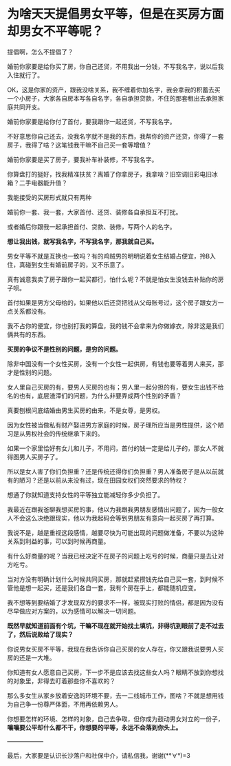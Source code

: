 # 为啥天天提倡男女平等，但是在买房方面却男女不平等呢？

提倡啊，怎么不提倡了？

  


婚前你家要是给你买了房，你自己还贷，不用我出一分钱，不写我名字，说以后我入住就行了。

OK，这是你家的资产，跟我没啥关系，我不缠着你加名字，我会拿我的积蓄去买一个小房子，大家各自房本写各自名字，各自承担贷款，不住的那套租出去承担家庭共同开支。

  


婚前你家要是给你付了首付，要我跟你一起还贷，不写我名字。

不好意思你自己还去，没我名字就不是我的东西，我帮你的资产还贷，你得了一套房子，我得了啥？这笔钱我干嘛不自己买一套等增值？

  


婚前你家要是买了房子，要我补车补装修，不写我名字。

你算盘打的挺好，找我精准扶贫？离婚了你拿房子，我拿啥？旧空调旧彩电旧冰箱？二手电器能升值？

  


我能接受的买房形式就只有两种

婚前你一套、我一套，大家首付、还贷、装修各自承担互不打扰。

或者婚后你跟我一起承担首付、贷款、装修，写两个人的名字。

  


**想让我出钱，就写我名字，不写我名字，那我就自己买。**

男女平等不就是互换也一致吗？有的鸡贼男的明明说着女生结婚占便宜，拎B入住，真碰到女生有婚前房子的，又不乐意了。

真有诚意我卖了房子跟你一起买都行，怕什么呢？不就是怕女生没钱去补贴你的房子呗。

首付如果是男方父母给的，如果他以后还贷把钱从父母账号过，这个房子跟女方一点关系都没有。

我不占你的便宜，你也别打我的算盘，我的钱不会拿来为你做嫁衣，除非这是我们俩共有的东西。

  


**买房的争议不是性别的问题，是穷的问题。**

除非中国没有一个女性买房，没有一个女性一起供房，有钱也要等着男人来买，那才是性别的问题。

女人里自己买房的有，要男人买房的也有；男人里一起分担的有，要女生出钱不给名的也有，底层渣滓们的问题，为什么非要弄成两个性别的矛盾？

  


真要刨根问底结婚由男生买房的由来，不是女尊，是男权。

因为女性被当做私有财产娶进男方家庭的时候，房子理所应当是男性提供，这个陋习是从男权社会的传统继承下来的。

如果一个家里恰好有女儿和儿子，不用问，首付的钱一定是给儿子的，那女人不就得图男人买房子了。

所以是女人害了你们负担重？还是传统还得你们负担重？男人准备房子是从以前就有的陋习？还是以前从来没有过，现在田园女权们突然要求的特权？

想通了你就知道支持女性的平等独立能减轻你多少负担了。

  


我最近在跟我爸聊我想买房的事，他以为我跟我男朋友感情出问题了，因为一般女人不会这么决绝跟现实，他以为我起码会等到男朋友有意向一起买房了再打算。

我说不是，越是重视这段感情，越要尽快为可能出现的问题做准备，不要以为这种关系到利益的事，可以到时候再商量。

有什么好商量的呢？当我已经决定不在房子的问题上吃亏的时候，商量只是去让对方吃亏。

当对方没有明确计划什么时候共同买房，那就赶紧攒钱先给自己买一套，到时候不管他是想一起买，还是我们各自一套，我有个房在手上，都能随机应变。

  


我不想等到要结婚了才发现双方的要求不一样，被现实打败的情侣，都是因为没有尽早做应对方案的，以为感情可以解决一切问题。

**既然早就知道前面有个坑，干嘛不现在就开始找土填坑，非得坑到眼前了走不过去了，然后说败给了现实？**

  


  


你说男女买房不平等，我现在我告诉你自己买房的女人存在，你又跟我说要男人买房的还是一大堆。

你知道有女人愿意自己买房，下一步不是应该去找这些女人吗？眼睛不放到你想找的对象里，非得去盯着那些你不喜欢的？

那么多女生从家乡放着安逸的环境不要，去一二线城市工作，图啥？不就是想用钱为自己争一份尊严体面，不用再依赖男人。

你想要怎样的环境、怎样的对象，自己去争取，但你成为鼓动男女对立的一份子，**嚷嚷要公平却什么都不干，你想要的平等，永远不会落到你头上。**

——————

最后，大家要是认识长沙落户和社保中介，请私信我，谢谢(*°∀°)=3



